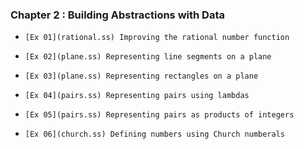 ### Chapter 2 : Building Abstractions with Data

*     [Ex 01](rational.ss) Improving the rational number function
*     [Ex 02](plane.ss) Representing line segments on a plane
*     [Ex 03](plane.ss) Representing rectangles on a plane
*     [Ex 04](pairs.ss) Representing pairs using lambdas
*     [Ex 05](pairs.ss) Representing pairs as products of integers
*     [Ex 06](church.ss) Defining numbers using Church numberals

